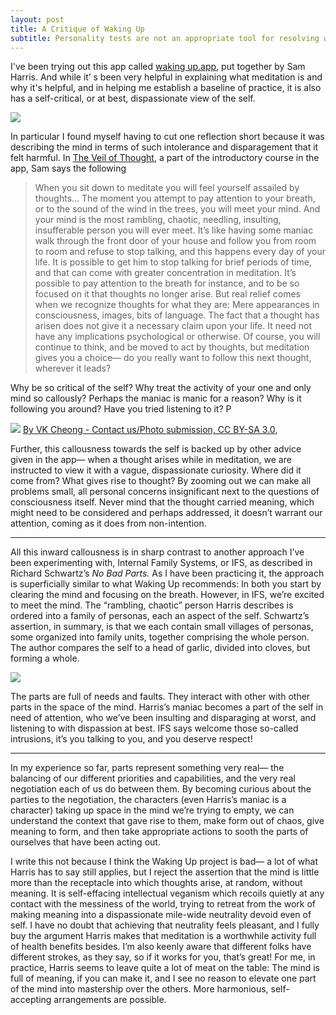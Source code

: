 ```yaml
---
layout: post 
title: A Critique of Waking Up
subtitle: Personality tests are not an appropriate tool for resolving workplace conflict.
---
```


I've been trying out this app called [waking up.app,](https://www.wakingup.com/)  put together by Sam Harris. And while it’ s been very helpful in explaining what meditation is 
and why it's helpful, and in helping me establish a baseline of practice, it is also has a self-critical, or at best, dispassionate view of the self.


![](https://assets.wakingup.com/web/images/home/app-screenshot-home-theillusoryself.jpg)

In particular I found myself having to cut one reflection short because it was describing the mind in terms of such intolerance and disparagement that it felt harmful. In [The Veil of Thought](https://dynamic.wakingup.com/course/CEF485?source=content%20share&share_id=3D11448C&pack=p29170), a part of the introductory course in the app, Sam says the following

> When you sit down to meditate you will feel yourself assailed by thoughts… The moment you attempt to pay attention to your breath, or to the sound of the wind in the trees, you will meet your mind. And your mind is the most rambling, chaotic, needling, insulting, insufferable person you will ever meet. It’s like having some maniac walk through the front door of your house and follow you from room to room and refuse to stop talking, and this happens every day of your life. It is possible to get him to stop talking for brief periods of time, and that can come with greater concentration in meditation. It’s possible to pay attention to the breath for instance, and to be so focused on it that thoughts no longer arise. But real relief comes when we recognize thoughts for what they are: Mere appearances in consciousness, images, bits of language. The fact that a thought has arisen does not give it a necessary claim upon your life. It need not have any implications psychological or otherwise. Of course, you will continue to think, and be moved to act by thoughts, but meditation gives you a choice— do you really want to follow this next thought, wherever it leads?

Why be so critical of the self? Why treat the activity of your one and only mind so callously? Perhaps the maniac is manic for a reason? Why is it following you around? Have you tried listening to it? P


![](https://upload.wikimedia.org/wikipedia/commons/7/7c/Marbleized_Clay%2C_Tri-Color_Glazed_of_Monkey_Piggy-Back_on_Horse.JPG)
[By VK Cheong - Contact us/Photo submission, CC BY-SA 3.0,](https://commons.wikimedia.org/w/index.php?curid=6051028)


Further, this callousness towards the self is backed up by other advice given in the app— when a thought arises while in meditation, we are instructed to view it with a vague, dispassionate curiosity.
Where did it come from? What gives rise to thought? By zooming out we can make all problems small, all personal concerns insignificant next to the questions of consciousness itself. Never mind that the thought carried meaning, which might need to be considered and perhaps addressed, it doesn’t warrant our attention, coming as it does from non-intention. 

---

All this inward callousness is in sharp contrast to another approach I’ve been experimenting with, Internal Family Systems, or IFS,  as described in Richard Schwartz’s *No Bad Parts.* As I have been practicing it, the approach is superficially similar to what Waking Up recommends: In both you start by clearing the mind and focusing on the breath. However, in IFS, we’re excited to meet the mind. The “rambling, chaotic” person Harris describes is ordered into a family of personas, each an aspect of the self. Schwartz’s assertion, in summary, is that we each contain small villages of personas, some organized into family units, together comprising the whole person. The author compares the self to a head of garlic, divided into cloves, but forming a whole.

![](https://m.media-amazon.com/images/I/51BFS345dcL.jpg)

 The parts are full of needs and faults. They interact with other with other parts in the space of the mind. Harris’s maniac becomes a part of the self in need of attention, who we’ve been insulting and disparaging at worst, and listening to with dispassion at best. IFS says welcome those so-called intrusions, it’s you talking to you, and you deserve respect!

---

In my experience so far, parts represent something very real— the balancing of our different priorities and capabilities, and the very real negotiation each of us do between them. By becoming curious about the parties to the negotiation, the characters (even Harris’s maniac is a character) taking up space in the mind we’re trying to empty, we can understand the context that gave rise to them, make form out of chaos, give meaning to form, and then take appropriate actions to sooth the parts of ourselves that have been acting out. 

I write this not because I think the Waking Up project is bad— a lot of what Harris has to say still applies, but I reject the assertion that the mind is little more than the receptacle into which thoughts arise, at random, without meaning. It is self-effacing intellectual veganism which recoils quietly at any contact with the messiness of the world, trying to retreat from the work of making meaning into a dispassionate mile-wide neutrality devoid even of self. I have no doubt that achieving that neutrality feels pleasant, and I fully buy the argument Harris makes that meditation is a worthwhile activity full of health benefits besides. I’m also keenly aware that different folks have different strokes, as they say, so if it works for you, that’s great! For me, in practice, Harris seems to leave quite a lot of meat on the table: The mind is full of meaning, if you can make it, and I see no reason to elevate one part of the mind into mastership over the others. More harmonious, self-accepting arrangements are possible.

